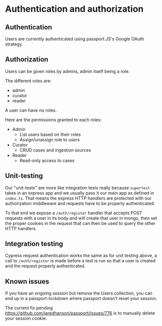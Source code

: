 # Authentication and authorization

## Authentication

Users are currently authenticated using passport.JS's Google OAuth strategy.

## Authorization

Users can be given roles by admins, admin itself being a role.

The different roles are:

- admin
- curator
- reader

A user can have no roles.

Here are the permissions granted to each roles:

- Admin
  - List users based on their roles
  - Assign/unassign role to users 
- Curator
  - CRUD cases and ingestion sources
- Reader
  - Read-only access to cases

## Unit-testing

Our "unit-tests" are more like integration tests really because `supertest` takes in an express app and we usually pass it our main app as defined in `index.ts`.
That means the express HTTP handlers are protected with our authorization middleware and requests have to be properly authenticated.

To that end we expose a `/auth/register` handler that accepts POST requests with a user in its body and will create that user in mongo, then set the proper cookies in the request that can then be used to query the other HTTP handlers.

## Integration testing

Cypress request authentication works the same as for unit testing above, a call to `/auth/register` is made before a test is run so that a user is created and the request properly authenticated.

## Known issues

If you have an ongoing session but remove the Users collection, you can end up in a passport-lockdown where passport doesn't reset your session.

The current fix pending https://github.com/jaredhanson/passport/issues/776 is to manually delete your session cookie.